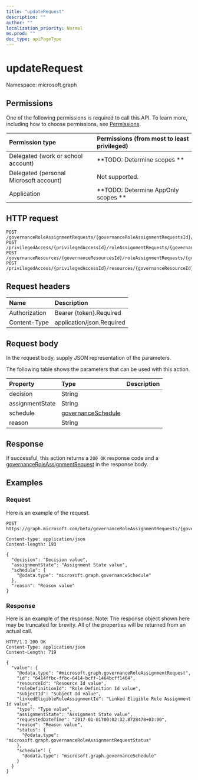 ```yaml
---
title: "updateRequest"
description: ""
author: ""
localization_priority: Normal
ms.prod: ""
doc_type: apiPageType
---
```


# updateRequest

Namespace: microsoft.graph



## Permissions
One of the following permissions is required to call this API. To learn more, including how to choose permissions, see [Permissions](/concepts/permissions-reference.md).

|Permission type|Permissions (from most to least privileged)|
|:---|:---|
|Delegated (work or school account)|**TODO: Determine scopes **|
|Delegated (personal Microsoft account)|Not supported.|
|Application|**TODO: Determine AppOnly scopes **|

## HTTP request
<!-- {
  "blockType": "ignored"
}
-->
``` http
POST /governanceRoleAssignmentRequests/{governanceRoleAssignmentRequestsId}/updateRequest
POST /privilegedAccess/{privilegedAccessId}/roleAssignmentRequests/{governanceRoleAssignmentRequestId}/updateRequest
POST /governanceResources/{governanceResourcesId}/roleAssignmentRequests/{governanceRoleAssignmentRequestId}/updateRequest
POST /privilegedAccess/{privilegedAccessId}/resources/{governanceResourceId}/roleAssignmentRequests/{governanceRoleAssignmentRequestId}/updateRequest
```

## Request headers
|Name|Description|
|:---|:---|
|Authorization|Bearer {token}.Required|
|Content-Type|application/json.Required|

## Request body
In the request body, supply JSON representation of the parameters.

The following table shows the parameters that can be used with this action.

|Property|Type|Description|
|:---|:---|:---|
|decision|String||
|assignmentState|String||
|schedule|[governanceSchedule](../resources/governanceschedule.md)||
|reason|String||



## Response
If successful, this action returns a `200 OK` response code and a [governanceRoleAssignmentRequest](../resources/governanceroleassignmentrequest.md) in the response body.

## Examples

### Request
Here is an example of the request.
<!-- {
  "blockType": "request",
  "name": "governanceroleassignmentrequest_updaterequest"
}
-->
``` http
POST https://graph.microsoft.com/beta/governanceRoleAssignmentRequests/{governanceRoleAssignmentRequestsId}/updateRequest

Content-type: application/json
Content-length: 193

{
  "decision": "Decision value",
  "assignmentState": "Assignment State value",
  "schedule": {
    "@odata.type": "microsoft.graph.governanceSchedule"
  },
  "reason": "Reason value"
}
```

### Response
Here is an example of the response. Note: The response object shown here may be truncated for brevity. All of the properties will be returned from an actual call.
<!-- {
  "blockType": "response",
  "truncated": true,
  "@odata.type": "microsoft.graph.governanceroleassignmentrequest"
}
-->
``` http
HTTP/1.1 200 OK
Content-Type: application/json
Content-Length: 719

{
  "value": {
    "@odata.type": "#microsoft.graph.governanceRoleAssignmentRequest",
    "id": "6414ffbc-ffbc-6414-bcff-1464bcff1464",
    "resourceId": "Resource Id value",
    "roleDefinitionId": "Role Definition Id value",
    "subjectId": "Subject Id value",
    "linkedEligibleRoleAssignmentId": "Linked Eligible Role Assignment Id value",
    "type": "Type value",
    "assignmentState": "Assignment State value",
    "requestedDateTime": "2017-01-01T00:02:32.8728478+03:00",
    "reason": "Reason value",
    "status": {
      "@odata.type": "microsoft.graph.governanceRoleAssignmentRequestStatus"
    },
    "schedule": {
      "@odata.type": "microsoft.graph.governanceSchedule"
    }
  }
}
```

